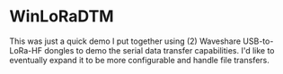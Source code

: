 # WinLoRaDTM
This was just a quick demo I put together using (2) Waveshare USB-to-LoRa-HF dongles to demo the serial data transfer capabilities. I'd like to eventually expand it to be more configurable and handle file transfers.
